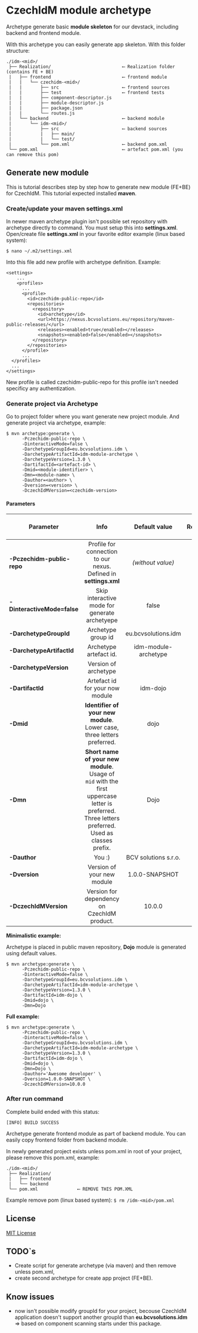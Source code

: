 # CzechIdM module archetype
Archetype generate basic **module skeleton** for our devstack, including backend and frontend module.

With this archetype you can easily generate app skeleton. With this folder structure:

```
./idm-<mid>/
 ├── Realization/                           ⟵ Realization folder (contains FE + BE)
 |   ├── frontend                           ⟵ frontend module
 |   |   └── czechidm-<mid>/
 |   |       ├── src                        ⟵ frontend sources
 |   |       ├── test                       ⟵ frontend tests
 |   |       ├── component-descriptor.js
 |   |       ├── module-descriptor.js
 |   |       ├── package.json
 |   |       └── routes.js
 |   └── backend                            ⟵ backend module
 |       └── idm-<mid>/
 |           ├── src                        ⟵ backend sources
 |           |   ├── main/
 |           |   └── test/
 |           └── pom.xml                    ⟵ backend pom.xml
 └── pom.xml                                ⟵ artefact pom.xml (you can remove this pom)
```

## Generate new module
This is tutorial describes step by step how to generate new module (FE+BE) for CzechIdM. This tutorial expected installed **maven**.

### Create/update your maven settings.xml

In newer maven archetype plugin isn't possible set repository with archetype directly to command. You must setup this into **settings.xml**. Open/create file **settings.xml** in your favorite editor example (linux based system):

``$ nano ~/.m2/settings.xml``

Into this file add new profile with archetype definition. Example:

```
<settings>
    ...
    <profiles>
      ...
      <profile>
        <id>czechidm-public-repo</id>
        <repositories>
          <repository>
            <id>archetype</id>
            <url>https://nexus.bcvsolutions.eu/repository/maven-public-releases/</url>
            <releases><enabled>true</enabled></releases>
            <snapshots><enabled>false</enabled></snapshots>
          </repository>
        </repositories>
      </profile>
      ...
  </profiles>
  ...
</settings>

```

New profile is called czechidm-public-repo for this profile isn't needed specificy any authentization.

### Generate project via Archetype

Go to project folder where you want generate new project module. And generate project via archetype, example:

```
$ mvn archetype:generate \
      -Pczechidm-public-repo \
      -DinteractiveMode=false \
      -DarchetypeGroupId=eu.bcvsolutions.idm \
      -DarchetypeArtifactId=idm-module-archetype \
      -DarchetypeVersion=1.3.0 \
      -DartifactId=<artefact-id> \
      -Dmid=<module-identifier> \
      -Dmn=<module-name> \
      -Dauthor=<author> \
      -Dversion=<version> \
      -DczechIdMVersion=<czechidm-version>
```
#### Parameters

| Parameter   |      Info      |      Default value      |      Required     |      You can modify     |
|----------|:-------------:|:-------------:|:-------------:|:-------------:|
| **-Pczechidm-public-repo** | Profile for connection to our nexus. Defined in **settings.xml**  | *(without value)* | ☑ | ☐ |
| **-DinteractiveMode=false**   | Skip interactive mode for generate archetyepe  | false  | ☐  | ☑  |
| **-DarchetypeGroupId** |  Archetype group id  | eu.bcvsolutions.idm  | ☑  | ☐ |
| **-DarchetypeArtifactId**  |  Archetype artefact id.  | idm-module-archetype  | ☑  | ☐ |
| **-DarchetypeVersion**   | Version of archetype  |   | ☑  | ☑ |
| **-DartifactId**   | Artefact id for your now module  | idm-dojo  | ☑  | ☑ |
| **-Dmid**   | **Identifier of your new module**. Lower case, three letters preferred. | dojo | ☑  | ☑ |
| **-Dmn**   | **Short name of your new module**. Usage of ``mid`` with the first uppercase  letter is preferred.  Three letters preferred. Used as classes prefix.  | Dojo  | ☑  | ☑ |
| **-Dauthor**   | You :)  | BCV solutions s.r.o.  |  ☑ | ☑ |
| **-Dversion**   | Version of your new module  | 1.0.0-SNAPSHOT  | ☑  | ☑ |
| **-DczechIdMVersion**   | Version for dependency on CzechIdM product.   | 10.0.0  | ☑ | ☑  |

**Minimalistic example:**

Archetype is placed in public maven repository, **Dojo** module is generated using default values.

```
$ mvn archetype:generate \
      -Pczechidm-public-repo \
      -DinteractiveMode=false \
      -DarchetypeGroupId=eu.bcvsolutions.idm \
      -DarchetypeArtifactId=idm-module-archetype \
      -DarchetypeVersion=1.3.0 \
      -DartifactId=idm-dojo \
      -Dmid=dojo \
      -Dmn=Dojo
```

**Full example:**

```
$ mvn archetype:generate \
      -Pczechidm-public-repo \
      -DinteractiveMode=false \
      -DarchetypeGroupId=eu.bcvsolutions.idm \
      -DarchetypeArtifactId=idm-module-archetype \
      -DarchetypeVersion=1.3.0 \
      -DartifactId=idm-dojo \
      -Dmid=dojo \
      -Dmn=Dojo \
      -Dauthor='Awesome developer' \
      -Dversion=1.0.0-SNAPSHOT \
      -DczechIdMVersion=10.0.0
```

### After run command

Complete build ended with this status:

``[INFO] BUILD SUCCESS``

Archetype generate frontend module as part of backend module. You can easily copy frontend folder from backend module.

In newly generated project exists unless pom.xml in root of your project, please remove this pom.xml, example:

```
./idm-<mid>/
 ├── Realization/
 |   ├── frontend
 |   └── backend
 └── pom.xml               ⟵ REMOVE THIS POM.XML
```

Example remove pom (linux based system):
``$ rm /idm-<mid>/pom.xml``

 ## License

 [MIT License](./LICENSE)

  ## TODO`s

  * Create script for generate archetype (via maven) and then remove unless pom.xml,
  * create second archetype for create app project (FE+BE).

  ## Know issues
  * now isn't possible modify groupId for your project, becouse CzechIdM application doesn't support another groupId than **eu.bcvsolutions.idm** => based on component scanning starts under this package.
